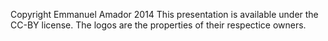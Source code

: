 Copyright Emmanuel Amador 2014
This presentation is available under the CC-BY license.
The logos are the properties of their respectice owners.
